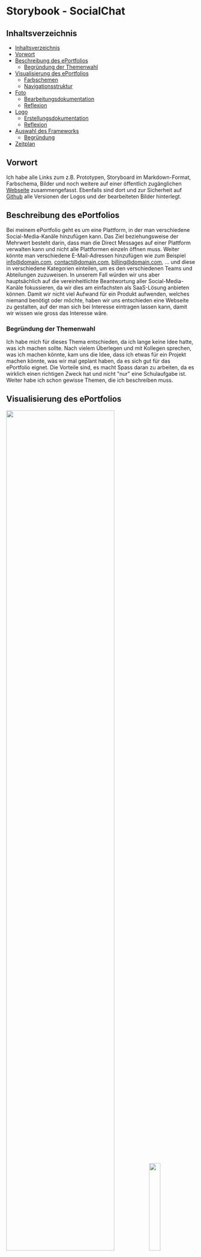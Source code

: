 # Storybook - SocialChat

## Inhaltsverzeichnis

- [Inhaltsverzeichnis](#inhaltsverzeichnis)
- [Vorwort](#vorwort)
- [Beschreibung des ePortfolios](#beschreibung-des-eportfolios)
    - [Begründung der Themenwahl](#begründung-der-themenwahl)
- [Visualisierung des ePortfolios](#visualisierung-des-eportfolios)
    - [Farbschemen](#farbschemen)
    - [Navigationsstruktur](#navigationsstruktur)
- [Foto](#foto)
    - [Bearbeitungsdokumentation](#bearbeitungsdokumentation)
    - [Reflexion](#reflexion)
- [Logo](#logo)
    - [Erstellungsdokumentation](#erstellungsdokumentation)
    - [Reflexion](#reflexion-1)
- [Auswahl des Frameworks](#auswahl-des-frameworks)
    - [Begründung](#begründung)
- [Zeitplan](#Zeitplan)

## Vorwort

Ich habe alle Links zum z.B. Prototypen, Storyboard im Markdown-Format, Farbschema, Bilder und noch weitere auf einer öffentlich zugänglichen [Webseite](http://socialchat-linklist.upcraft.li/) zusammengefasst. Ebenfalls sind dort und zur Sicherheit auf [Github](https://github.com/m-mattia-m/M152_ePortfolio/tree/main/storybook/src) alle Versionen der Logos und der bearbeiteten Bilder hinterlegt.

## Beschreibung des ePortfolios

Bei meinem ePortfolio geht es um eine Plattform, in der man verschiedene Social-Media-Kanäle hinzufügen kann. Das Ziel beziehungsweise der Mehrwert besteht darin, dass man die Direct Messages auf einer Plattform verwalten kann und nicht alle Plattformen einzeln öffnen muss. Weiter könnte man verschiedene E-Mail-Adressen hinzufügen wie zum Beispiel info@domain.com, contact@domain.com, billing@domain.com, ... und diese in verschiedene Kategorien einteilen, um es den verschiedenen Teams und Abteilungen zuzuweisen. In unserem Fall würden wir uns aber hauptsächlich auf die vereinheitlichte Beantwortung aller Social-Media-Kanäle fokussieren, da wir dies am einfachsten als SaaS-Lösung anbieten können. Damit wir nicht viel Aufwand für ein Produkt aufwenden, welches niemand benötigt oder möchte, haben wir uns entschieden eine Webseite zu gestalten, auf der man sich bei Interesse eintragen lassen kann, damit wir wissen wie gross das Interesse wäre.

### Begründung der Themenwahl

Ich habe mich für dieses Thema entschieden, da ich lange keine Idee hatte, was ich machen sollte. Nach vielem Überlegen und mit Kollegen sprechen, was ich machen könnte, kam uns die Idee, dass ich etwas für ein Projekt machen könnte, was wir mal geplant haben, da es sich gut für das ePortfolio eignet. Die Vorteile sind, es macht Spass daran zu arbeiten, da es wirklich einen richtigen Zweck hat und nicht "nur" eine Schulaufgabe ist. Weiter habe ich schon gewisse Themen, die ich beschreiben muss.

## Visualisierung des ePortfolios

<img src="./src/Prototyp-MacBook-Homescreen.png" width="75.65%"/><img src="./src/Prototyp_iPhone.png" width="24.35%" />

Der Prototyp kann auf der [Linkliste](https://socialchat-linklist.upcraft.li/) oder über den [Direktlink](https://www.figma.com/file/enmASxtahbNuY0tpAu9Lky/M152_ePortfolio?node-id=0%3A1) aufgerufen werden.

### Farbschemen

Für das Farbschema habe ich zuerst nach einem blauen Farbschema gesucht, da ich blau eine angenehme Farbe finde. Da es dann aber etwas zu blau war, mit dem ersten Farbschema habe ich ein Schema genommen, welches noch orange darin hat. Hier habe ich mich dafür entschieden, dass die Hauptfarben blau sind, also das Menü und der Footer sollen Blau sein. Die Orange Farbe sollte nur als Kontrast dienen, und darum sind die Titel der Texte und der Bestätigen-Button beim Formular in dieser Farbe. Hierbei habe ich noch darauf geachtet, dass der Kontrast der Farben gut ist, welches ich auf einem [Online-Tool](https://www.leserlich.info/kapitel/farben.php) ermittelt habe.

![Farbschema](./src/Farbschema/v2_orange-blau_Farmbschema.png)

![Farbkontrast](./src/Kontrast_Schrift-Hintergrund.png)

Das Schema kann auf der [Linkliste](https://socialchat-linklist.upcraft.li/) oder über den [Direktlink](https://coolors.co/8ecae6-219ebc-023047-ffb703-fb8500) aufgerufen werden.

### Navigationsstruktur

Die Navigationsstruktur ist ein gewöhnliches Menü, dass aber auf einer One-Page-Seite navigiert. Zur besseren Übersicht habe ich auf der rechten Seite noch eine Step-Navigation eingefügt, auf der man direkt sieht, bei welchem Schritt man aktuell ist. Diese Step-Navigation habe ich auf der Mobile-Version ausgeblendet, da es sonst zu überladen wirkte und nicht genügend Platz dafür auf der Seite gibt. Da die normale Navigation auf Mobile nicht immer funktioniert, da die Seite zu schmal ist, habe ich mich da für ein Hamburger-Menü entschieden, welches man aufklappen kann und dann werden die verschiedenen Bereiche mittig angezeigt, auf die man navigieren kann. Die Navigation wird ist immer oben, auch wenn man scrollt, jedoch ändert es hier die Farbe, da es am Anfang einen schöneren Kontrast gibt.

### Homescreen

Der Homescreen ist komplett farbig hinterlegt, damit es angenehm ansieht. Ebenfalls habe ich den Titel, einen Slogan und einen Button hinzugefügt, der auf den Abschnitt "Über uns" verlinkt, damit man direkt das Produkt erklärt bekommt. Weiter habe ich ein Bild auf der rechten Seite eingefügt, welches aber aus Platzgründen nur auf der Desktop-Version angezeigt wird.
### Formular

Das Formular habe ich erstellt, damit man sich für eine Demo anmelden oder um informiert zu bleiben. Weiter habe ich eine Snackbar hinzugefügt, damit der Benutzer weiss, ob das Formular erfolgreich oder nicht abgesendet wurde.

## Foto

<table>
  <tr>
    <th style="width: 33.3%;"> Original </th>
    <th style="width: 33.3%;"> Bearbeitung </th>
    <th style="width: 33.3%;"> Vergleich </th>
  </tr>
  <tr>
    <td style="width: 33.3%;">
      <img src="./src/Bilder/v3/SocialChat-Bild_original.jpg"/>
    </td>
    <td style="width: 33.3%;">
      <img src="./src/Bilder/v3/SocialChat-Bild_edited.png"/>
    </td>
    <td style="width: 33.3%;">
      <img src="./src/Bilder/v3/before_after_slow.gif"/>
    </td>
  </tr>
</table>

### Bearbeitungsdokumentation

Ich habe das Bild mit Affinity Photo bearbeitet, da ich privat die Affinity-Programme schon benutzt habe. Zuerst habe ich das mittlere Browserfenster ausgewählt und danach die Auswahl umgekehrt. Dann hatte ich alles aussen herum markiert, welches ich dann mit dem Blur-Filter verschwommen habe. Danach habe ich wieder das mittlere Browserfenster markiert und die Gradationskurve so positioniert, dass die Farben darin intensiver wurden und die Bildschirmspiegelung weg waren. Zum Schluss habe ich noch den Mauszeiger auf dem mittleren Browserfenster, die Lampenreflexionen und das Bild oben Links entfernt. Die Grösse Problematik war das Bild oben links zu entfernen, da es ziemlich gross ist, und es lange benötigte bis die Belichtung dort stimmte und die Lichtreflexion einer Labe auf dem Benachrichtigung-Icon zu entfernen, ohne das Icon selbst zu entfernen. Dazu habe ich das Icon genau ausgeschnitten, weis eingefärbt und als ich das andere Icon komplett entfernt hatte das bearbeitete Icon wieder am richtigen Ort eingefügt.

### Reflexion

Ich fand es schwierig ein Bild zu machen für mein ePortfolio-Thema, da man nicht viel machen konnte. Ich habe deshalb meinen Bildschirm fotografiert, auf dem mehrere Social-Media-Kanäle geöffnet sind, da man alle Kanäle unterhalten muss. Nachdem ich ein paar Bilder hatte, war meine erste Idee den Hintergrund unscharf zu machen. Als ich das hatte, wollte ich das mittlere Fenster stärker in den Fokus setzen und somit die Farben verstärken und die Reflexion vom Bildschirm entfernen. Am Schluss störte mich noch, dass ich vergessen habe den Mauszeiger zu entfernen und habe ihn darum im Bild noch entfernt. Ebenfalls habe ich noch die Lichtreflexionen der Lampen und zwei Fehlermeldungen auf dem TikTok-Messenger entfernt aus dem Bild entfernt. Die Dokumentation für das ePortfolio mache ich fortlaufend.

## Logo

<table>
  <tr>
    <th> 1. Version </th>
    <th> 2. Version </th>
    <th> 3. Version </th>
  </tr>
  <tr>
    <td style="width: 33.3%;">
      <img src="./src/Logos/sc-logo_v1.png" width="100%"/>
    </td>
    <td style="width: 33.3%;">
      <img src="./src/Logos/sc-logo_v2.png" width="100%"/>
    </td>
    <td style="width: 33.3%;">
      <img src="./src/Logos/sc-logo_v4.png" width="100%"/>
    </td>
  </tr>
</table>


### Erstellungsdokumentation

Das Logo habe ich in Affinity Designer gemacht. Hierzu habe ich eine normale Leinwand erstellt, die beiden Wörter 'Social' und 'Chat' voneinander getrennt und übereinander gelegt, hierzu habe ich dann das 'i' und das 'h' der beiden Wörter miteinander verbinden. Später ist mir aufgefallen, dass die Sprechblase, die ich aus früheren Versionen hatte passen würden, wenn es aus dem 't' kommt, hier habe ich dann noch ein Link-Icon eingefügt, welches die Verlinkung der einzelnen Social-Media-Kanäle symbolisieren soll. Die Sprechblase symbolisiert den Chat und die Interaktion auf Social-Media unserer potenziellen Kunden mit ihren Kunden.
### Reflexion

Als erstes Logo habe ich einfach eine Sprechblase mit einem Icon genommen, jedoch fand ich das etwas zu wenig und einfallslos. Danach habe ich mich auf [Logo.com](https://logo.com/) umgesehen,  um mich inspirieren zu lassen, jedoch habe ich bemerkt, dass das Logo, welches ich mit diesen Inspirationen selbst gemacht habe, etwas zu detailliert war und man auf der Webseite kaum erkennen konnte. Deshalb habe ich das Logo nochmals ein drittes Mal neu gemacht. Bei dritten habe ich den Namen auseinander genommen und übereinander gelegt, da habe ich bemerkt, dass ich, dass ich das 'i' und das 'h' miteinander verbinden kann, und dass die Sprechblase aus dem 't' kommen kann.

## Auswahl des Frameworks

Bei der Technologieauswahl habe ich mich auf eine Standard HTML Seite entschieden, welche in NodeJS läuft. Als Style Library habe ich Tailwind ausgewählt. Als JavaScript-Library habe ich AlpineJS benutzt.

### Begründung

Ich habe mich für die Standard HTML Seite entschieden, da es sich für diese Seite gut eignet, da es nicht zu überladen ist. Ich wollte nicht eine komplexere Umgebung wie Angular oder Vue benutzten für eine eher einfachere Webseite. Tailwind als Style Library habe ich ausgewählt, da es aktuell sehr hoch im Kurs ist und ich somit im aktuellen Zeitgeist arbeiten kann. Ein weiterer Vorteil ist, dass nur diese Klassen geladen werden, welche benötigt werden, somit wird das CSS kleiner und die Webseite schneller. Ebenfalls wurde es mir von Kollegen und Freunden empfohlen. Dies habe ich als NodeJS-Umgebung erstellt, da es so am einfachsten war und ich auch einfacher die weiteren Technologien einbinden konnte. Wie zum Beispiel AlpineJS, dies habe ich benutzt, da es eine lightwight-Library ist und die Funktionen deutlich vereinfacht und verschmälert wurden im Gegensatz zu z.B. jQuery. Um die Web-Packages zu generieren habe ich mich für Vite entschieden, da es wie schon die anderen Technologien sehr beliebt ist und viel benutzt wird, somit konnte ich eine viel benutze und moderne Technologie benutzen. Für das Generieren des Web-Package habe ich mich für Vite entschieden, da es wie auch schon bei den anderen Technologien aktuell sehr beliebt ist und ich somit die aktuellen Technologien benutzen konnte. Was auch noch bemerkenswert bei Vite ist, dass es sehr schnell builded und ein Web-Package generiert.

## Zeitplan

Am Anfang setze ich die Umgebung mit NodeJS, Tailwind und AlpineJS auf. Danach erstelle ich die Struktur der Webseite und welche Elemente nacheinander kommen. Danach habe ich eine Pipeline für Github konfiguriert, damit ich die Webseite builden und auf Github-Pages veröffentlichen kann. Dann style ich die Desktop-Version und danach die Mobile-Version. Nachdem ich das Formular gestylt habe, binde ich eine API ein, mit der ich E-Mails versenden kann. Hierfür habe ich einen eigenen E-Mail-Service programmiert. Danach mache ich das Advanced Styling und zum Schluss Filme ich etwas und schneide das noch.
![Zeitplan](./src/Timeline.png)
